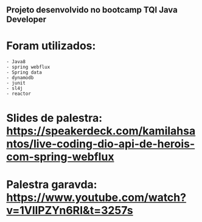 ## Projeto desenvolvido no bootcamp TQI Java Developer 

# Foram utilizados:
    - Java8
    - spring webflux
    - Spring data
    - dynamodb
    - junit
    - sl4j
    - reactor

# Slides de palestra: https://speakerdeck.com/kamilahsantos/live-coding-dio-api-de-herois-com-spring-webflux
# Palestra garavda: https://www.youtube.com/watch?v=1VllPZYn6RI&t=3257s
